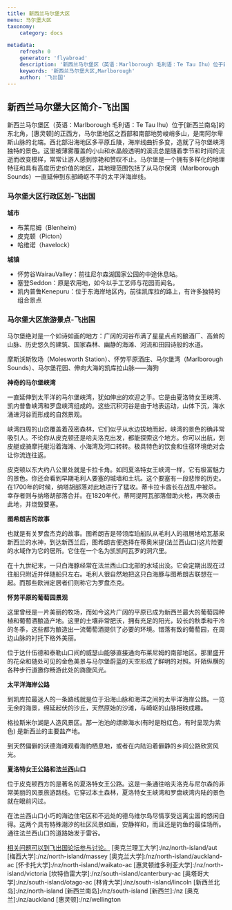 ```yaml
---
title: 新西兰马尔堡大区
menu: 马尔堡大区
taxonomy:
    category: docs

metadata:
    refresh: 0
    generator: 'flyabroad'
    description: '新西兰马尔堡区（英语：Marlborough 毛利语：Te Tau Ihu）位于新西兰南岛的东北角，惠灵顿的正西方，马尔堡地区之西部和南部地势峻峭多山，是南阿尔卑斯山脉的北端。西北部沿海地区多平原丘陵，海岸线曲折多变，造就了马尔堡峡湾独特的景色。这里被薄雾覆盖的小山和水晶般透明的溪流总是随着季节和时间的流逝而改变模样，常常让游人感到惊艳和赞叹不止。马尔堡是一个拥有多样化的地理特征和具有高度历史价值的地区，其地理范围包括了从马尔保湾（Marlborough Sounds）一直延伸到东部崎岖不平的太平洋海岸线。'
    keywords: '新西兰马尔堡大区,Marlborough'
    author: '飞出国'
---
```

## 新西兰马尔堡大区简介-飞出国

新西兰马尔堡区（英语：Marlborough 毛利语：Te Tau Ihu）位于[新西兰南岛]的东北角，[惠灵顿]的正西方，马尔堡地区之西部和南部地势峻峭多山，是南阿尔卑斯山脉的北端。西北部沿海地区多平原丘陵，海岸线曲折多变，造就了马尔堡峡湾独特的景色。这里被薄雾覆盖的小山和水晶般透明的溪流总是随着季节和时间的流逝而改变模样，常常让游人感到惊艳和赞叹不止。马尔堡是一个拥有多样化的地理特征和具有高度历史价值的地区，其地理范围包括了从马尔保湾（Marlborough Sounds）一直延伸到东部崎岖不平的太平洋海岸线。

### 马尔堡大区行政区划-飞出国

**城市**

* 布莱尼姆（Blenheim）
* 皮克顿（Picton）
* 哈维诺（havelock）

**城镇**

* 怀劳谷WairauValley：前往尼尔森湖国家公园的中途休息站。
* 塞登Seddon：原是农用地，如今以手工艺师与花园而闻名。
* 凯内普鲁Kenepuru：位于东海岸地区内，前往凯库拉的路上，有许多独特的组合景点

### 马尔堡大区旅游景点-飞出国

马尔堡绝对是一个如诗如画的地方：广阔的河谷布满了星星点点的酿酒厂、高耸的山脉、历史悠久的建筑、国家森林、幽静的海滩、河流和田园诗般的水道。

摩斯沃斯牧场（Molesworth Station）、怀劳平原酒庄、马尔堡湾（Marlborough Sounds）、马尔堡花园、伸向大海的凯库拉山脉――海狗

**神奇的马尔堡峡湾**

一直延伸到太平洋的马尔堡峡湾，犹如伸出的欢迎之手。它是由夏洛特女王峡湾、凯内普鲁峡湾和罗盘峡湾组成的。这些沉积河谷是由于地表运动，山体下沉，海水涌进河谷而形成的自然景观。

峡湾四周的山峦覆盖着茂密森林，它们似乎从水边拔地而起，峡湾的景色的确非常吸引人。不论你从皮克顿还是哈夫洛克出发，都能探索这个地方。你可以出航，划皮艇或骑摩托艇沿着海滩、小海湾及河口转转。极具特色的饮食和住宿环境绝对会让你流连往返。

皮克顿以东大约八公里处就是卡拉卡角。如同夏洛特女王峡湾一样，它有极富魅力的景色。你还会看到早期毛利人要塞的城墙和土坑。这个要塞有一段悲惨的历史。在1700年的时候，纳塔胡部落对此地进行了猛攻。蒂卡拉卡酋长在战乱中被杀。幸存者则与纳塔胡部落合并。在1820年代，蒂阿提阿瓦部落借助火枪，再次袭击此地，并烧毁要塞。

**图希朗吉的故事**

也就是有关罗盘杰克的故事。图希朗吉是带领库珀船队从毛利人的祖居地哈瓦基来新西兰的水神，到达新西兰后，图希朗吉便选择在蒂奥米提(法兰西山口)这片险要的水域作为它的居所。它住在一个名为凯凯阿瓦罗的洞穴里。

在十九世纪末，一只白海豚经常在法兰西山口北部的水域出没。它会定期出现在过往船只附近并伴随船只左右。毛利人很自然地把这只白海豚与图希朗吉联想在一起。而那些欧洲定居者们则称它为罗盘杰克。

**怀劳平原的葡萄园景观**

这里曾经是一片美丽的牧场，而如今这片广阔的平原已成为新西兰最大的葡萄园种植和葡萄酒酿造产地。这里的土壤非常肥沃，拥有充足的阳光，较长的秋季和干冷的冬季，这些都为酿造出一流葡萄酒提供了必要的环境。错落有致的葡萄园，在周边山脉的衬托下格外美丽。

位于达什伍德和泰勒山口间的威瑟山能够直接通向布莱尼姆的南部地区。那里盛开的花朵和随处可见的金色美景与马尔堡蔚蓝的天空形成了鲜明的对照。阡陌纵横的各种步行道邀你畅游此处的旖旎风光。

**太平洋海岸公路**

到凯库拉最迷人的一条路线就是位于沿海山脉和海洋之间的太平洋海岸公路。一览无余的海景，绵延起伏的沙丘，天然原始的沙滩，与崎岖的山脉相映成趣。

格拉斯米尔湖是人造风景区。那一池池的缥缈海水(有时是粉红色，有时呈现为紫色) 是新西兰的主要盐产地。

到天然偏僻的沃德海滩观看海豹栖息地，或者在内陆沿着僻静的乡间公路欣赏风光。

**夏洛特女王公路和法兰西山口**

位于皮克顿西方的是著名的夏洛特女王公路。这是一条通往哈夫洛克与尼尔森的非常美丽的风景旅游路线。它穿过本土森林，夏洛特女王峡湾和罗盘峡湾内陆的景色就在眼前闪过。

在法兰西山口小巧的海边住宅区和不远处的德乌维尔岛尽情享受远离尘嚣的悠闲自得。这两个具有特殊潮汐的社区风景如画，安静祥和，而且还是钓鱼的最佳场所。通往法兰西山口的道路始发于雷谷。

[相关问题可以到飞出国论坛参与讨论。](http://bbs.fcgvisa.com/t/17142?target=_blank)
[奥克兰理工大学]:/nz/north-island/aut
[梅西大学]:/nz/north-island/massey
[奥克兰大学]:/nz/north-island/auckland-ac
[怀卡托大学]:/nz/north-island/waikato-ac
[惠灵顿维多利亚大学]:/nz/north-island/victoria
[坎特伯雷大学]:/nz/south-island/canterbury-ac
[奥塔哥大学]:/nz/south-island/otago-ac
[林肯大学]:/nz/south-island/lincoln
[新西兰北岛]:/nz/north-island
[新西兰南岛]:/nz/south-island
[新西兰]:/nz
[奥克兰]:/nz/auckland
[惠灵顿]:/nz/wellington